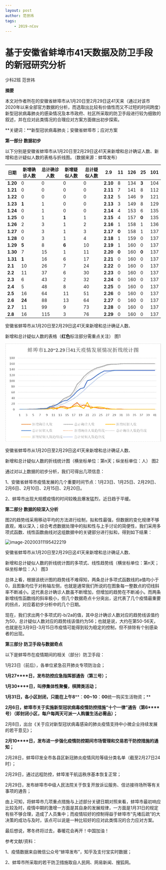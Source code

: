 ```yaml
---
layout: post
author: 范世祎
tags: 
    - 2019-nCov
---
```

# 基于安徽省蚌埠市41天数据及防卫手段的新冠研究分析

少科2班 范世祎

 

 

**摘要**

本文对作者所在的安徽省蚌埠市从1月20日至2月29日这41天来（通过对该市2020年以来全部官方数据的分析，而选取出比较有价值性而又不过短的时间跨度）新型冠状病毒肺炎的感染情况及本市政府、社区所采取的防卫手段进行较为细致的叙述，并在应对此类情况的合理应对方案方面做出初步探索。

**关键词：**新型冠状病毒肺炎；安徽省蚌埠市；应对方案

 

 

**第一部分** **数据初步**

以下分别是安徽省蚌埠市从1月20日至2月29日这41天来新增和总计确证人数、新增和总计疑似人数的表格与折线图。（数据来源：蚌埠发布）

 

 

| **日期** | **新增确诊人数** | **总计确诊人数** | **新增疑似人数** | **总计疑似人数** | **2.9**  | 11    | 126  | 25    | 101  |
| -------- | ---------------- | ---------------- | ---------------- | ---------------- | -------- | ----- | ---- | ----- | ---- |
| **1.20** | 0                | 0                | 0                | 0                | **2.10** | 8     | 134  | **3** | 104  |
| **1.21** | 0                | 0                | 0                | 0                | **2.11** | 7     | 141  | 8     | 112  |
| **1.22** | 0                | 0                | 0                | 0                | **2.12** | 5     | 146  | 9     | 121  |
| **1.23** | **1**            | 1                | 0                | 0                | **2.13** | 3     | 149  | 8     | 129  |
| **1.24** | 0                | 1                | 0                | 0                | **2.14** | 4     | 153  | 6     | 135  |
| **1.25** | 0                | 1                | **1**            | 1                | **2.15** | 4     | 157  | **0** | 135  |
| **1.26** | 2                | 3                | 1                | 2                | **2.16** | 1     | 158  | 1     | 136  |
| **1.27** | 0                | 3                | 1                | 3                | **2.17** | **0** | 158  | 1     | 137  |
| **1.28** | 0                | 3                | 1                | 4                | **2.18** | 1     | 159  | 0     | 137  |
| **1.29** | **5**            | 8                | **6**            | 10               | **2.19** | 1     | 160  | 0     | 137  |
| **1.30** | 7                | 15               | 1                | 11               | **2.20** | **0** | 160  | **0** | 137  |
| **1.31** | **1**            | 16               | 6                | 17               | **2.21** | 0     | 160  | 0     | 137  |
| **2.1**  | 10               | 26               | 7                | 24               | **2.22** | 0     | 160  | 0     | 137  |
| **2.2**  | 11               | 37               | 6                | 30               | **2.23** | 0     | 160  | 0     | 137  |
| **2.3**  | 6                | 43               | 2                | 32               | **2.24** | 0     | 160  | 0     | 137  |
| **2.4**  | 5                | 48               | 8                | 40               | **2.25** | 0     | 160  | 0     | 137  |
| **2.5**  | 16               | 64               | 11               | 51               | **2.26** | 0     | 160  | 0     | 137  |
| **2.6**  | **24**           | 88               | 13               | 64               | **2.27** | 0     | 160  | 0     | 137  |
| **2.7**  | 11               | 99               | 9                | 73               | **2.28** | 0     | 160  | 0     | 137  |
| **2.8**  | 16               | 115              | 3                | 76               | **2.29** | 0     | 160  | 0     | 137  |

安徽省蚌埠市从1月20日至2月29日这41天来新增和总计确证人数、

新增和总计疑似人数的表格（**红色**标注部分需重点关注） 图1

 

![img](/img/clip_image002.gif)

安徽省蚌埠市从1月20日至2月29日这41天来新增和总计确证人数、

新增和总计疑似人数的折线统计图（横坐标单位：第n天；纵坐标单位：人） 图2

 



 通过对以上数据的初步分析，我们可得出几项信息：

1、安徽省蚌埠市疫情发展的几个重要时间节点：1月23日、1月25日、2月29日、2月6日、2月10日、2月15日、2月20日。

2、蚌埠市出现大规模疫情的时间较晚且爆发猛烈，近日趋于平缓。

 

 

 

**第二部分** **数据的较深入分析**

图2的趋势线采用移动平均的方法进行绘制，拟和性最强，但数据的变化规律不够直观，难以深入；综合考虑数据处理中的拟和性与上手讨论的简便性，我们采用多项式函数、线性函数曲线对这组数据中的关键部分进行拟和，得到如下结果：

![image-20200311195422219](C:%5CUsers%5Csjz%5CAppData%5CRoaming%5CTypora%5Ctypora-user-images%5Cimage-20200311195422219.png)

安徽省蚌埠市从1月20日至2月29日这41天来新增和总计确证人数、

新增和总计疑似人数的折线统计图的多项式、线性趋势线（横坐标单位：第n天；纵坐标单位：人） 图3

 

 

总体上看，根据该统计图的趋势线不难得知，两条总计多项式函数线的a值均小于0，且图象均位于对称轴左侧，也就是通常我们所说的在图象每一整数点的切线斜率不断减小。这代表总计确诊人数虽不断增加，但增加的趋势在不断减小。而两条新增线性函数线的斜率极小，但几个数据奇点十分突出，这代表了几个疫情最重要的拐点，对应着初步分析中的几个日期。

现在，我们求出两个多项式的-b/2a的值，其中总计确诊人数对应的趋势线该值约为50，总计疑似人数对应的趋势线该值约为56；也就是说，大约在第50-56天，也就是在3月9日-3月15日市疫情可能得到较为稳定的控制，但不排除有个别感染者的出现。

 

 

**第三部分** **防卫手段与数据奇点**

以下是蚌埠市在疫情期间的相关（部分）防卫手段：

1月23日（前后），各单位紧急召开肺炎专项防治会；

**1****月****27****日，发布防控应急指挥部通告（第三号）；**

**1****月****30****日，叫停集体性聚餐，棋牌类活动；**

  **1****月****31****日，各小区封闭，只能在上午****8****：****00~10****：****00****统一购买生活物资；**

**2****月****6****日，蚌埠市关于实施新型冠状病毒疫情防控措施“十个一律”通告（第****6****号）（即封闭小区，每户每两天可派一人购置生活必需品）；**

2月8日，出台《关于应对新型冠状病毒感染的肺炎疫情支持中小微企业持续发展的若干意见》；

**2****月****10****日，发布进一步强化疫情防控期间市场管理和交易若干防控措施的通知；**

2月28日，蚌埠印发全市各县区新冠肺炎疫情风险等级分类名单（截至2月27日24时）；

2月29日，通过远程防控，蚌埠淮干航运秩序基本恢复正常；

2月29日，发布蚌埠市中级人民法院关于恢复开放诉讼服务、信访接待场所等有关事项的通告；

由上可知，将蚌埠市几项重点措施与上述部分关键日期对照来看，蚌埠市最初响应比较及时，疫情中期的激增一方面是其自身的发展规律，一方面是1月31日的规定有些不够合理，造成了人员集中；而疫情较好的控制得益于蚌埠市“先堵后疏”的大决策的成功与及时，该点可以说是一种比较好的应对此类情况的合力应对方案。

 

 

 

最后想说，寒冬终将过去，春暖花会再开！中国加油！

 

 

参考文献/资料：

1、疫情数据来自微信公众号“蚌埠发布”，知乎及支付宝实时数据；

2、蚌埠市所采取的若干防卫措施取自人民网、网易新闻、搜狐网。